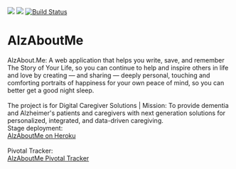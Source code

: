 <a href="https://codeclimate.com/github/EzzySri/AlzAboutMe"><img src="https://codeclimate.com/github/EzzySri/AlzAboutMe/badges/gpa.svg" /></a>
<a href="https://codeclimate.com/github/EzzySri/AlzAboutMe/coverage"><img src="https://codeclimate.com/github/EzzySri/AlzAboutMe/badges/coverage.svg" /></a>
[![Build Status](https://travis-ci.org/EzzySri/AlzAboutMe.svg?branch=master)](https://travis-ci.org/EzzySri/AlzAboutMe)
# AlzAboutMe
AlzAbout.Me: A web application that helps you write, save, and remember The Story of Your Life, so you can continue to help and inspire others in life and love by creating — and sharing — deeply personal, touching and comforting portraits of happiness for your own peace of mind, so you can better get a good night sleep.<br /><br />
The project is for Digital Caregiver Solutions | Mission: To provide dementia and Alzheimer's patients and caregivers with next generation solutions for personalized, integrated, and data-driven caregiving.
<br />
Stage deployment:<br />
<a href="https://alzaboutme.herokuapp.com/">AlzAboutMe on Heroku</a>
<br /><br />
Pivotal Tracker:<br />
<a href="https://www.pivotaltracker.com/n/projects/1884943">AlzAboutMe Pivotal Tracker</a>

<!DOCTYPE html>
<html>
	<head>
		<script src="https://ajax.googleapis.com/ajax/libs/jquery/3.1.1/jquery.min.js">
		</script>
	</head>
</html>

